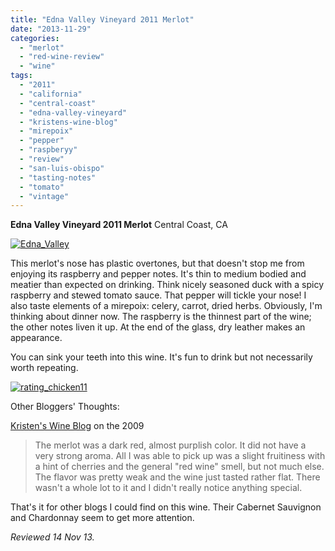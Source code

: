 ```yaml
---
title: "Edna Valley Vineyard 2011 Merlot"
date: "2013-11-29"
categories: 
  - "merlot"
  - "red-wine-review"
  - "wine"
tags: 
  - "2011"
  - "california"
  - "central-coast"
  - "edna-valley-vineyard"
  - "kristens-wine-blog"
  - "mirepoix"
  - "pepper"
  - "raspberyy"
  - "review"
  - "san-luis-obispo"
  - "tasting-notes"
  - "tomato"
  - "vintage"
---
```


**Edna Valley Vineyard 2011 Merlot** Central Coast, CA

[![Edna_Valley](http://s3.amazonaws.com/thegourmez-wpmedia/2013/11/Edna_Valley.jpg)](http://www.thegourmez.com/2013/11/edna-valley-vineyard-2011-merlot/edna_valley/)

This merlot's nose has plastic overtones, but that doesn't stop me from enjoying its raspberry and pepper notes. It's thin to medium bodied and meatier than expected on drinking. Think nicely seasoned duck with a spicy raspberry and stewed tomato sauce. That pepper will tickle your nose! I also taste elements of a mirepoix: celery, carrot, dried herbs. Obviously, I'm thinking about dinner now. The raspberry is the thinnest part of the wine; the other notes liven it up. At the end of the glass, dry leather makes an appearance.

You can sink your teeth into this wine. It's fun to drink but not necessarily worth repeating.

[![rating_chicken11](http://s3.amazonaws.com/thegourmez-wpmedia/2009/02/rating_chicken11.gif)](http://www.thegourmez.com/2009/02/barten-guestier-private-selection-merlot-2006/rating_chicken11/) 

Other Bloggers' Thoughts:

[Kristen's Wine Blog](http://kewitte-wine.blogspot.com/2012/03/tasting-edna-valley-vineyard-merlot.html) on the 2009

> The merlot was a dark red, almost purplish color. It did not have a very strong aroma. All I was able to pick up was a slight fruitiness with a hint of cherries and the general "red wine" smell, but not much else. The flavor was pretty weak and the wine just tasted rather flat. There wasn't a whole lot to it and I didn't really notice anything special.

That's it for other blogs I could find on this wine. Their Cabernet Sauvignon and Chardonnay seem to get more attention.

_Reviewed 14 Nov 13._
